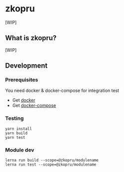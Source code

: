 # zkopru

[WIP]

## What is zkopru?

[WIP]

## Development

### Prerequisites

You need docker & docker-compose for integration test

* Get [docker](https://docs.docker.com/get-docker/)
* Get [docker-compose](https://docs.docker.com/compose/install/)

### Testing

```shell
yarn install
yarn build
yarn test
```

### Module dev

```shell
lerna run build --scope=@zkopru/modulename
lerna run test --scope=@zkopru/modulename
```

